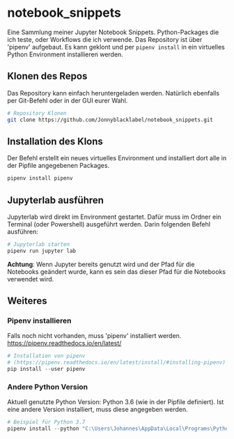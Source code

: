 # notebook_snippets
Eine Sammlung meiner Jupyter Notebook Snippets. Python-Packages die ich teste, oder Workflows die ich verwende. 
Das Repository ist über 'pipenv' aufgebaut. Es kann geklont und per `pipenv install` in ein virtuelles Python Environment installieren werden.

## Klonen des Repos
Das Repository kann einfach heruntergeladen werden. Natürlich ebenfalls per Git-Befehl oder in der GUI eurer Wahl.
```bash
# Repository Klonen
git clone https://github.com/Jonnyblacklabel/notebook_snippets.git
```

## Installation des Klons
Der Befehl erstellt ein neues virtuelles Environment und installiert dort alle in der Pipfile angegebenen Packages.
```python
pipenv install pipenv
```

## Jupyterlab ausführen
Jupyterlab wird direkt im Environment gestartet. Dafür muss im Ordner ein Terminal (oder Powershell) ausgeführt werden. Darin folgenden Befehl ausführen:
```python
# Jupyterlab starten
pipenv run jupyter lab
```
**Achtung**: Wenn Jupyter bereits genutzt wird und der Pfad für die Notebooks geändert wurde, kann es sein das dieser Pfad für die Notebooks verwendet wird. 


## Weiteres
### Pipenv installieren
Falls noch nicht vorhanden, muss 'pipenv' installiert werden. https://pipenv.readthedocs.io/en/latest/
```python
# Installation von pipenv 
# (https://pipenv.readthedocs.io/en/latest/install/#installing-pipenv)
pip install --user pipenv
```

### Andere Python Version
Aktuell genutzte Python Version: Python 3.6 (wie in der Pipfile definiert). 
Ist eine andere Version installiert, muss diese angegeben werden.
```python
# Beispiel für Python 3.7
pipenv install --python "C:\Users\Johannes\AppData\Local\Programs\Python\Python37-32\python.exe"
```
